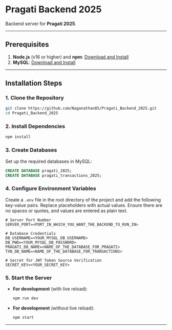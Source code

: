 # Pragati Backend 2025

Backend server for **Pragati 2025**.

---

## Prerequisites

1. **Node.js** (v16 or higher) and **npm**: [Download and Install](https://nodejs.org/)
2. **MySQL**: [Download and Install](https://dev.mysql.com/)

---

## Installation Steps

### 1. Clone the Repository

```bash
git clone https://github.com/Naganathan05/Pragati_Backend_2025.git
cd Pragati_Backend_2025
```

### 2. Install Dependencies

```bash
npm install
```

### 3. Create Databases

Set up the required databases in MySQL:

```sql
CREATE DATABASE pragati_2025;
CREATE DATABASE pragati_transactions_2025;
```

### 4. Configure Environment Variables

Create a `.env` file in the root directory of the project and add the following key-value pairs. Replace placeholders with actual values. Ensure there are no spaces or quotes, and values are entered as plain text.

```env
# Server Port Number
SERVER_PORT=<PORT_IN_WHICH_YOU_WANT_THE_BACKEND_TO_RUN_IN>

# Database Credentials
DB_USERNAME=<YOUR_MYSQL_DB_USERNAME>
DB_PWD=<YOUR_MYSQL_DB_PASSWORD>
PRAGATI_DB_NAME=<NAME_OF_THE_DATABASE_FOR_PRAGATI>
TXN_DB_NAME=<NAME_OF_THE_DATABASE_FOR_TRANSACTIONS>

# Secret for JWT Token Source Verification
SECRET_KEY=<YOUR_SECRET_KEY>
```

### 5. Start the Server

- **For development** (with live reload):

  ```bash
  npm run dev
  ```

- **For development** (without live reload):

  ```bash
  npm start
  ```

---

